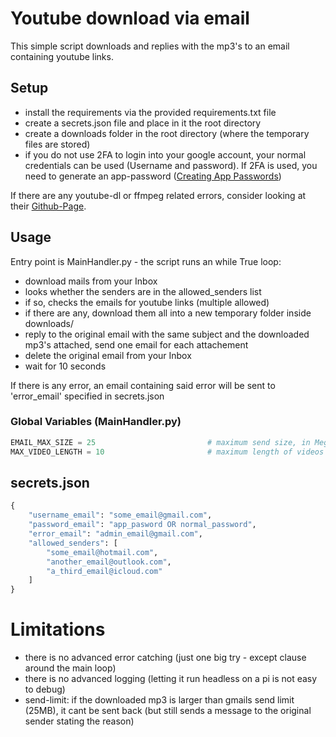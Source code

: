 # Youtube download via email

This simple script downloads and replies with the mp3's to an email containing youtube links.

## Setup

- install the requirements via the provided requirements.txt file
- create a secrets.json file and place in it the root directory
- create a downloads folder in the root directory (where the temporary files are stored)
- if you do not use 2FA to login into your google account, your normal credentials can be used (Username and password).
  If 2FA is used, you need to generate an
  app-password ([Creating App Passwords](https://support.google.com/mail/answer/185833?hl=en))

If there are any youtube-dl or ffmpeg related errors, consider looking at
their [Github-Page](https://github.com/ytdl-org/youtube-dl).

## Usage

Entry point is MainHandler.py - the script runs an while True loop:

- download mails from your Inbox
- looks whether the senders are in the allowed_senders list
- if so, checks the emails for youtube links (multiple allowed)
- if there are any, download them all into a new temporary folder inside downloads/
- reply to the original email with the same subject and the downloaded mp3's attached, send one email for each attachement
- delete the original email from your Inbox
- wait for 10 seconds

If there is any error, an email containing said error will be sent to 'error_email' specified in secrets.json
### Global Variables (MainHandler.py)
```python
EMAIL_MAX_SIZE = 25                         # maximum send size, in MegaBytes
MAX_VIDEO_LENGTH = 10                       # maximum length of videos to download, in Minutes
```
## secrets.json

```python
{
    "username_email": "some_email@gmail.com",
    "password_email": "app_pasword OR normal_password",
    "error_email": "admin_email@gmail.com",
    "allowed_senders": [
        "some_email@hotmail.com",
        "another_email@outlook.com",
        "a_third_email@icloud.com"
    ]
}
```

# Limitations

- there is no advanced error catching (just one big try - except clause around the main loop)
- there is no advanced logging (letting it run headless on a pi is not easy to debug)
- send-limit: if the downloaded mp3 is larger than gmails send limit (25MB), it cant be sent back (but still sends a
  message to the original sender stating the reason)
